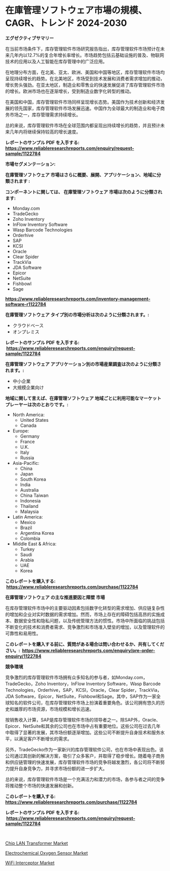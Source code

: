 <p><h1>在庫管理ソフトウェア市場の規模、CAGR、トレンド 2024-2030</h1></p><p><strong>エグゼクティブサマリー</strong></p>
<p><p>在当前市场条件下，库存管理软件市场研究报告指出，库存管理软件市场预计在未来几年内以12.7%的复合年增长率增长。市场趋势包括云基础设施的普及、物联网技术的应用以及人工智能在库存管理中的广泛应用。</p><p>在地理分布方面，在北美、亚太、欧洲、美国和中国等地区，库存管理软件市场均呈现持续增长的趋势。在北美地区，市场受到技术发展和消费者需求增加的推动，增长势头强劲。在亚太地区，制造业和零售业的快速发展促进了库存管理软件市场的增长。欧洲市场也在逐渐增长，受到制造业数字化转型的推动。</p><p>在美国和中国，库存管理软件市场同样呈现增长态势。美国作为技术创新和经济发展的领先国家，库存管理软件市场发展迅速。中国作为全球最大的制造业和电子商务市场之一，库存管理需求持续增长。</p><p>总的来说，库存管理软件市场在全球范围内都呈现出持续增长的趋势，并且预计未来几年内将继续保持较高的增长速度。</p></p>
<p><strong>レポートのサンプル PDF を入手する: <a href="https://www.reliableresearchreports.com/enquiry/request-sample/1122784">https://www.reliableresearchreports.com/enquiry/request-sample/1122784</a></strong></p>
<p><strong>市場セグメンテーション:</strong></p>
<p><strong> 在庫管理ソフトウェア 市場はさらに概要、展開、アプリケーション、地域に分類されます :</strong></p>
<p><strong>コンポーネントに関しては、 在庫管理ソフトウェア 市場は次のように分類されます: &nbsp;</strong></p>
<p><ul><li>Monday.com</li><li>TradeGecko</li><li>Zoho Inventory</li><li>InFlow Inventory Software</li><li>Wasp Barcode Technologies</li><li>Orderhive</li><li>SAP</li><li>KCSI</li><li>Oracle</li><li>Clear Spider</li><li>TrackVia</li><li>JDA Software</li><li>Epicor</li><li>NetSuite</li><li>Fishbowl</li><li>Sage</li></ul></p>
<p><strong><a href="https://www.reliableresearchreports.com/inventory-management-software-r1122784">https://www.reliableresearchreports.com/inventory-management-software-r1122784</a></strong></p>
<p><strong> 在庫管理ソフトウェア タイプ別の市場分析は次のように分類されます。:</strong></p>
<p><ul><li>クラウドベース</li><li>オンプレミス</li></ul></p>
<p><strong>レポートのサンプル PDF を入手する: &nbsp;<a href="https://www.reliableresearchreports.com/enquiry/request-sample/1122784">https://www.reliableresearchreports.com/enquiry/request-sample/1122784</a></strong></p>
<p><strong> 在庫管理ソフトウェア アプリケーション別の市場産業調査は次のように分類されます。:</strong></p>
<p><ul><li>中小企業</li><li>大規模企業向け</li></ul></p>
<p><strong>地域に関して言えば、在庫管理ソフトウェア 地域ごとに利用可能なマーケットプレーヤーは次のとおりです。:</strong></p>
<p><ul>
    <li>
        North America:
        <ul>
            <li>United States</li>
            <li>Canada</li>
        </ul>
    </li>
    <li>
        Europe:
        <ul>
            <li>Germany</li>
            <li>France</li>
            <li>U.K.</li>
            <li>Italy</li>
            <li>Russia</li>
        </ul>
    </li>
    <li>
        Asia-Pacific:
        <ul>
            <li>China</li>
            <li>Japan</li>
            <li>South Korea</li>
            <li>India</li>
            <li>Australia</li>
            <li>China Taiwan</li>
            <li>Indonesia</li>
            <li>Thailand</li>
            <li>Malaysia</li>
        </ul>
    </li>
    <li>
        Latin America:
        <ul>
            <li>Mexico</li>
            <li>Brazil</li>
            <li>Argentina Korea</li>
            <li>Colombia</li>
        </ul>
    </li>
    <li>
        Middle East & Africa:
        <ul>
            <li>Turkey</li>
            <li>Saudi</li>
            <li>Arabia</li>
            <li>UAE</li>
            <li>Korea</li>
        </ul>
    </li>
    </ul></p>
<p><strong>このレポートを購入する: &nbsp;<a href="https://www.reliableresearchreports.com/purchase/1122784">https://www.reliableresearchreports.com/purchase/1122784</a></strong></p>
<p><strong>在庫管理ソフトウェア の主な推進要因と障壁 市場</strong></p>
<p><p>在库存管理软件市场中的主要驱动因素包括数字化转型的需求增加、供应链复杂性的增加和企业对实时数据的需求增加。然而，市场上存在的障碍包括高昂的实施成本、数据安全性和隐私问题，以及传统管理方法的惯性。市场中所面临的挑战包括不断变化的技术和消费者需求、竞争激烈和市场准入壁垒的增加，以及管理软件的可靠性和易用性。</p></p>
<p><strong>このレポートを購入する前に、質問がある場合は問い合わせるか、共有してください。:&nbsp; <a href="https://www.reliableresearchreports.com/enquiry/pre-order-enquiry/1122784">https://www.reliableresearchreports.com/enquiry/pre-order-enquiry/1122784</a></strong></p>
<p><strong>競争環境</strong></p>
<p><p>竞争激烈的库存管理软件市场拥有众多知名的参与者，如Monday.com，TradeGecko，Zoho Inventory，InFlow Inventory Software，Wasp Barcode Technologies，Orderhive，SAP，KCSI，Oracle，Clear Spider，TrackVia，JDA Software，Epicor，NetSuite，Fishbowl和Sage。其中，SAP作为一家全球知名的软件公司，在库存管理软件市场上扮演着重要角色。该公司拥有悠久的历史和雄厚的市场资源，市场规模和增长迅速。</p><p>按销售收入计算，SAP是库存管理软件市场的领导者之一。除SAP外，Oracle、Epicor、NetSuite和其余的公司也在市场中占有重要地位。这些公司在过去几年中取得了显著的发展，其市场份额逐渐增加。这些公司不断提升自身技术和服务水平，以满足客户不断增长的需求。</p><p>另外，TradeGecko作为一家新兴的库存管理软件公司，也在市场中表现出色。该公司通过其创新的解决方案，吸引了众多客户，并取得了稳步增长。随着电子商务和供应链管理的快速发展，库存管理软件市场的竞争将越发激烈，各公司将不断努力提升自身竞争力，并寻求市场份额的进一步扩大。</p><p>总的来说，库存管理软件市场是一个充满活力和潜力的市场，各参与者之间的竞争将推动整个市场的快速发展和创新。</p></p>
<p><strong>このレポートを購入する: &nbsp; <a href="https://www.reliableresearchreports.com/purchase/1122784">https://www.reliableresearchreports.com/purchase/1122784</a></strong></p>
<p><strong>レポートのサンプル PDF を入手する: &nbsp;<a href="https://www.reliableresearchreports.com/enquiry/request-sample/1122784">https://www.reliableresearchreports.com/enquiry/request-sample/1122784</a></strong><strong></strong></p>
<p>&nbsp;</p>
<p><p><a href="https://summer-dogwood-3e9.notion.site/Decoding-Chip-LAN-Transformer-Market-Metrics-Market-Share-Trends-and-Growth-Patterns-3de7344eafb348fe8ca42c9330c0da63">Chip LAN Transformer Market</a></p><p><a href="https://lydian-appliance-61d.notion.site/Electrochemical-Oxygen-Sensor-Market-Analysis-and-Sze-Forecasted-for-period-from-2024-to-2031-61ef6fee5369429a99afef27dec615bb">Electrochemical Oxygen Sensor Market</a></p><p><a href="https://forested-sushi-9b0.notion.site/WiFi-Interceptor-Market-Insights-into-Market-CAGR-Market-Trends-and-Growth-Strategies-bedee990fd84457d8e88ada73ce2570b">WiFi Interceptor Market</a></p></p>